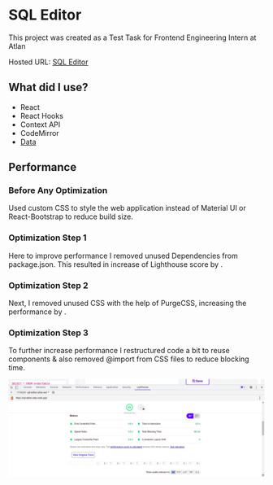 # SQL Editor

This project was created as a Test Task for Frontend Engineering Intern at Atlan

Hosted URL: [SQL Editor](https://sql-editor-atlan.web.app/)

## What did I use?

- React
- React Hooks
- Context API
- CodeMirror
- [Data](https://github.com/graphql-compose/graphql-compose-examples/tree/master/examples/northwind/data/csv)

## Performance

### Before Any Optimization
Used custom CSS to style the web application instead of Material UI or React-Bootstrap to reduce build size.

### Optimization Step 1
Here to improve performance I removed unused Dependencies from package.json. This resulted in increase of Lighthouse score by .


### Optimization Step 2
Next, I removed unused CSS with the help of PurgeCSS, increasing the performance by .

### Optimization Step 3 
To further increase performance I restructured code a bit to reuse components & also removed @import from CSS files to reduce blocking time.

![Lighthouse Report](https://github.com/parthx9/SQL-Editor/blob/master/screenshot.png)
